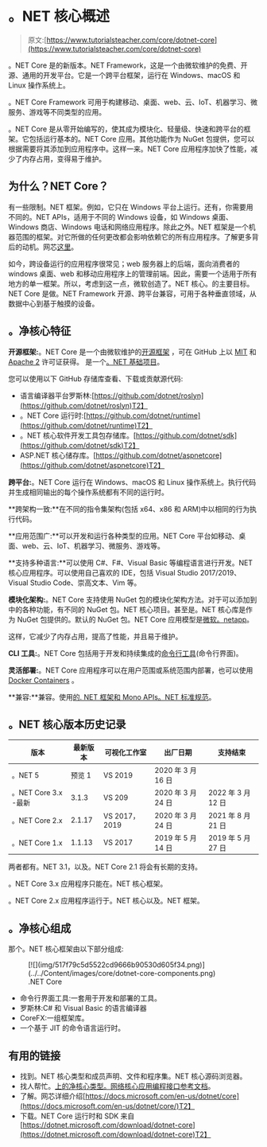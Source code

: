 # 。NET 核心概述

> 原文:[https://www.tutorialsteacher.com/core/dotnet-core](https://www.tutorialsteacher.com/core/dotnet-core)

。NET Core 是的新版本。NET Framework，这是一个由微软维护的免费、开源、通用的开发平台。它是一个跨平台框架，运行在 Windows、macOS 和 Linux 操作系统上。

。NET Core Framework 可用于构建移动、桌面、web、云、IoT、机器学习、微服务、游戏等不同类型的应用。

。NET Core 是从零开始编写的，使其成为模块化、轻量级、快速和跨平台的框架。它包括运行基本的。NET Core 应用。其他功能作为 NuGet 包提供，您可以根据需要将其添加到应用程序中。这样一来。NET Core 应用程序加快了性能，减少了内存占用，变得易于维护。

## 为什么？NET Core？

有一些限制。NET 框架。例如，它只在 Windows 平台上运行。还有，你需要用不同的。NET APIs，适用于不同的 Windows 设备，如 Windows 桌面、Windows 商店、Windows 电话和网络应用程序。除此之外。NET 框架是一个机器范围的框架。对它所做的任何更改都会影响依赖它的所有应用程序。了解更多背后的动机。网芯[这里](https://devblogs.microsoft.com/dotnet/introducing-net-core/)。

如今，跨设备运行的应用程序很常见；web 服务器上的后端，面向消费者的 windows 桌面、web 和移动应用程序上的管理前端。因此，需要一个适用于所有地方的单一框架。所以，考虑到这一点，微软创造了。NET 核心。的主要目标。NET Core 是做。NET Framework 开源、跨平台兼容，可用于各种垂直领域，从数据中心到基于触摸的设备。

## 。净核心特征

**开源框架:**。NET Core 是一个由微软维护的[开源框架](https://dotnet.microsoft.com/platform/open-source) ，可在 GitHub 上以 [MIT](https://github.com/dotnet/runtime/blob/master/LICENSE.TXT) 和 [Apache 2](https://www.apache.org/licenses/LICENSE-2.0) 许可证获得。 是一个[。NET 基础项目](https://dotnetfoundation.org/)。

您可以使用以下 GitHub 存储库查看、下载或贡献源代码:

*   语言编译器平台罗斯林:[https://github.com/dotnet/roslyn](https://github.com/dotnet/roslyn)T2】
*   。NET Core 运行时:[https://github.com/dotnet/runtime](https://github.com/dotnet/runtime)T2】
*   。NET 核心软件开发工具包存储库。[https://github.com/dotnet/sdk](https://github.com/dotnet/sdk)T2】
*   ASP.NET 核心储存库。[https://github.com/dotnet/aspnetcore](https://github.com/dotnet/aspnetcore)T2】

**跨平台:**。NET Core 运行在 Windows、macOS 和 Linux 操作系统上。执行代码并生成相同输出的每个操作系统都有不同的运行时。

**跨架构一致:**在不同的指令集架构(包括 x64、x86 和 ARM)中以相同的行为执行代码。

**应用范围广:**可以开发和运行各种类型的应用。NET Core 平台如移动、桌面、web、云、IoT、机器学习、微服务、游戏等。

**支持多种语言:**可以使用 C#、F#、Visual Basic 等编程语言进行开发。NET 核心应用程序。可以使用自己喜欢的 IDE，包括 Visual Studio 2017/2019、Visual Studio Code、崇高文本、Vim 等。

**模块化架构:**。NET Core 支持使用 NuGet 包的模块化架构方法。对于可以添加到中的各种功能，有不同的 NuGet 包。NET 核心项目。甚至是。NET 核心库是作为 NuGet 包提供的。默认的 NuGet 包。NET Core 应用模型是[微软。netapp](https://www.nuget.org/packages/Microsoft.NETCore.App)。

这样，它减少了内存占用，提高了性能，并且易于维护。

**CLI 工具:**。NET Core 包括用于开发和持续集成的[命令行工具](/core/net-core-command-line-interface)(命令行界面)。

**灵活部署:**。NET Core 应用程序可以在用户范围或系统范围内部署，也可以使用 [Docker Containers](https://docs.microsoft.com/en-us/dotnet/core/docker/introduction) 。

**兼容:**兼容。使用[的. NET 框架和 Mono APIs。NET 标准规范](https://docs.microsoft.com/en-us/dotnet/standard/net-standard)。

## 。NET 核心版本历史记录

| 版本 | 最新版本 | 可视化工作室 | 出厂日期 | 支持结束 |
| --- | --- | --- | --- | --- |
| 。NET 5 | 预览 1 | VS 2019 | 2020 年 3 月 16 日 |  |
| 。NET Core 3.x -最新 | 3.1.3 | VS 209 | 2020 年 3 月 24 日 | 2022 年 3 月 12 日 |
| 。NET Core 2.x | 2.1.17 | VS 2017，2019 | 2020 年 3 月 24 日 | 2021 年 8 月 21 日 |
| 。NET Core 1.x | 1.1.13 | VS 2017 | 2019 年 5 月 14 日 | 2019 年 5 月 27 日 |

两者都有。NET 3.1，以及。NET Core 2.1 将会有长期的支持。

。NET Core 3.x 应用程序只能在。NET 核心框架。

。NET Core 2.x 应用程序运行于。NET 核心以及。NET 框架。

## 。净核心组成

那个。NET 核心框架由以下部分组成:

<figure>[![](img/517f79c5d5522cd9666b90530d605f34.png)](../../Content/images/core/dotnet-core-components.png)

<figcaption>.NET Core</figcaption>

</figure>

*   命令行界面工具:一套用于开发和部署的工具。
*   罗斯林:C# 和 Visual Basic 的语言编译器
*   CoreFX:一组框架库。
*   一个基于 JIT 的命令语言运行时。

## 有用的链接

*   找到。NET 核心类型和成员声明、文件和程序集。NET 核心源码浏览器。
*   找人帮忙。[上的净核心类型。网络核心应用编程接口参考文档](https://docs.microsoft.com/dotnet/api/?view=netcore-3.0)。
*   了解。网芯详细介绍[https://docs.microsoft.com/en-us/dotnet/core](https://docs.microsoft.com/en-us/dotnet/core/)T2】
*   下载。NET Core 运行时和 SDK 来自[https://dotnet.microsoft.com/download/dotnet-core](https://dotnet.microsoft.com/download/dotnet-core)T2】